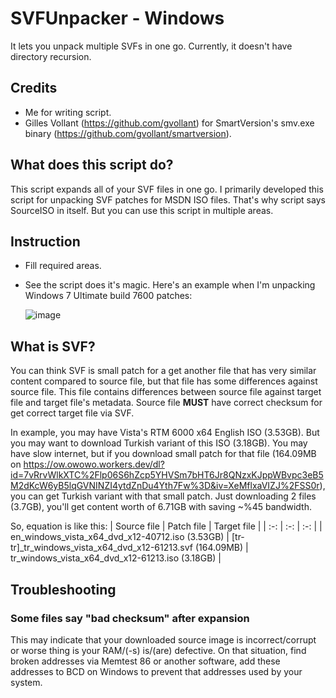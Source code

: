 # SVFUnpacker - Windows
It lets you unpack multiple SVFs in one go. Currently, it doesn't have directory recursion.

## Credits
- Me for writing script.
- Gilles Vollant (https://github.com/gvollant) for SmartVersion's smv.exe binary (https://github.com/gvollant/smartversion).

## What does this script do?
This script expands all of your SVF files in one go. I primarily developed this script for unpacking SVF patches for MSDN ISO files. That's why script says SourceISO in itself. But you can use this script in multiple areas.

## Instruction
- Fill required areas.
- See the script does it's magic. Here's an example when I'm unpacking Windows 7 Ultimate build 7600 patches:

  ![image](https://github.com/osmankovan123/SVFUnpacker/assets/44976117/78fbb519-2759-48e9-8ec5-d249b8650f81)

## What is SVF?
You can think SVF is small patch for a get another file that has very similar content compared to source file, but that file has some differences against source file. This file contains differences between source file against target file and target file's metadata. Source file **MUST** have correct checksum for get correct target file via SVF.

In example, you may have Vista's RTM 6000 x64 English ISO (3.53GB). But you may want to download Turkish variant of this ISO (3.18GB). You may have slow internet, but if you download small patch for that file (164.09MB on https://ow.owowo.workers.dev/dl?id=7vRrvWlkXTC%2Flp06S6hZcp5YHVSm7bHT6Jr8QNzxKJppWBvpc3eB5M2dKcW6yB5lqGVNINZI4ytdZnDu4Yth7Fw%3D&iv=XeMflxaVIZJ%2FSS0r), you can get Turkish variant with that small patch. Just downloading 2 files (3.7GB), you'll get content worth of 6.71GB with saving ~%45 bandwidth.

So, equation is like this:
| Source file | Patch file | Target file |
| :-: | :-: | :-: |
| en_windows_vista_x64_dvd_x12-40712.iso (3.53GB) | [tr-tr]_tr_windows_vista_x64_dvd_x12-61213.svf (164.09MB) | tr_windows_vista_x64_dvd_x12-61213.iso (3.18GB) |

## Troubleshooting
### Some files say "bad checksum" after expansion
This may indicate that your downloaded source image is incorrect/corrupt or worse thing is your RAM/(-s) is/(are) defective. On that situation, find broken addresses via Memtest 86 or another software, add these addresses to BCD on Windows to prevent that addresses used by your system.
